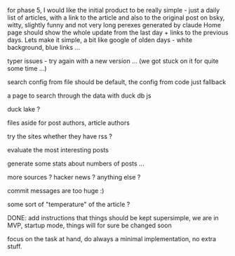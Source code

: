 for phase 5, I would like the initial product to be really simple - just a daily list of articles, with a link to the article and also to the original post on bsky, witty, slightly funny and not very long perexes generated by claude
Home page should show the whole update from the last day + links to the previous days.
Lets make it simple, a bit like google of olden days - white background, blue links ...



typer issues - try again with a new version ... (we got stuck on it for quite some time ...)

search config from file should be default, the config from code just fallback

a page to search through the data with duck db js

duck lake ?

files aside for post authors, article authors

try the sites whether they have rss ?

evaluate the most interesting posts

generate some stats about numbers of posts ...

more sources ? hacker news ? anything else ?

commit messages are too huge :)

some sort of "temperature" of the article ?


DONE:
add instructions that things should be kept supersimple, we are in MVP, startup mode, things will for sure be changed soon

focus on the task at hand, do always a minimal implementation, no extra stuff.

